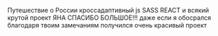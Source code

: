 Путешествие о России
кроссадаптивный js SASS REACT и всякий крутой проект
ЯНА СПАСИБО БОЛЬШОЕ!!! даже если я обосрался благодаря твоим замечаниям получился очень красивый проект
